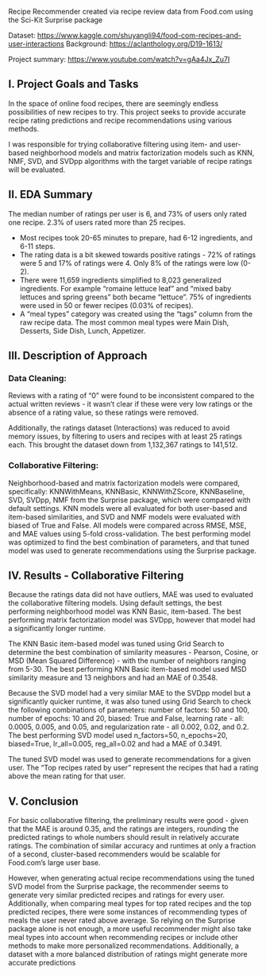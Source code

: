 Recipe Recommender created via recipe review data from Food.com using the Sci-Kit Surprise package

Dataset: https://www.kaggle.com/shuyangli94/food-com-recipes-and-user-interactions 
Background: https://aclanthology.org/D19-1613/

Project summary: https://www.youtube.com/watch?v=gAa4Jx_Zu7I

## I. Project Goals and Tasks

In the space of online food recipes, there are seemingly endless possibilities of new recipes to try. This project seeks to provide accurate recipe rating predictions and recipe recommendations using various methods.

I was responsible for trying collaborative filtering using item- and user-based neighborhood models and matrix factorization models such as KNN, NMF, SVD, and SVDpp algorithms with the target variable of recipe ratings will be evaluated. 

## II. EDA Summary

The median number of ratings per user is 6, and 73% of users only rated one recipe. 2.3% of users rated more than 25 recipes.

- Most recipes took 20-65 minutes to prepare, had 6-12 ingredients, and 6-11 steps.
- The rating data is a bit skewed towards positive ratings - 72% of ratings were 5 and 17% of ratings were 4. Only 8% of the ratings were low (0-2).
- There were 11,659 ingredients simplified to 8,023 generalized ingredients. For example “romaine lettuce leaf” and “mixed baby lettuces and spring greens” both became “lettuce”. 75% of ingredients were used in 50 or fewer recipes (0.03% of recipes).
- A “meal types” category was created using the “tags” column from the raw recipe data. The most common meal types were Main Dish, Desserts, Side Dish, Lunch, Appetizer.

## III. Description of Approach

### Data Cleaning: 

Reviews with a rating of “0” were found to be inconsistent compared to the actual written reviews - it wasn’t clear if these were very low ratings or the absence of a rating value, so these ratings were removed.

Additionally, the ratings dataset (Interactions) was reduced to avoid memory issues, by filtering to users and recipes with at least 25 ratings each. This brought the dataset down from 1,132,367 ratings to 141,512.

### Collaborative Filtering: 

Neighborhood-based and matrix factorization models were compared, specifically: KNNWithMeans, KNNBasic, KNNWithZScore, KNNBaseline, SVD, SVDpp, NMF from the Surprise package, which were compared with default settings. KNN models were all evaluated for both user-based and item-based similarities, and SVD and NMF models were evaluated with biased of True and False. All models were compared across RMSE, MSE, and MAE values using 5-fold cross-validation. The best performing model was optimized to find the best combination of parameters, and that tuned model was used to generate recommendations using the Surprise package.

## IV. Results - Collaborative Filtering

Because the ratings data did not have outliers, MAE was used to evaluated the collaborative filtering models. Using default settings, the best performing neighborhood model was KNN Basic, item-based. The best performing matrix factorization model was SVDpp, however that model had a significantly longer runtime.

The KNN Basic item-based model was tuned using Grid Search to determine the best combination of similarity measures - Pearson, Cosine, or MSD (Mean Squared Difference) - with the number of neighbors ranging from 5-30. The best performing KNN Basic item-based model used MSD similarity measure and 13 neighbors and had an MAE of 0.3548.

Because the SVD model had a very similar MAE to the SVDpp model but a significantly quicker runtime, it was also tuned using Grid Search to check the following combinations of parameters: number of factors: 50 and 100, number of epochs: 10 and 20, biased: True and False, learning rate - all: 0.0005, 0.005, and 0.05, and regularization rate - all 0.002, 0.02, and 0.2. The best performing SVD model used n_factors=50, n_epochs=20, biased=True, lr_all=0.005, reg_all=0.02 and had a MAE of 0.3491.

The tuned SVD model was used to generate recommendations for a given user. The “Top recipes rated by user” represent the recipes that had a rating above the mean rating for that user.

## V. Conclusion

For basic collaborative filtering, the preliminary results were good - given that the MAE is around 0.35, and the ratings are integers, rounding the predicted ratings to whole numbers should result in relatively accurate ratings. The combination of similar accuracy and runtimes at only a fraction of a second, cluster-based recommenders would be scalable for Food.com’s large user base.

However, when generating actual recipe recommendations using the tuned SVD model from the Surprise package, the recommender seems to generate very similar predicted recipes and ratings for every user. Additionally, when comparing meal types for top rated recipes and the top predicted recipes, there were some instances of recommending types of meals the user never rated above average. So relying on the Surprise package alone is not enough, a more useful recommender might also take meal types into account when recommending recipes or include other methods to make more personalized recommendations. Additionally, a dataset with a more balanced distribution of ratings might generate more accurate predictions
